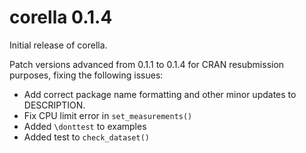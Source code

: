 # corella 0.1.4

Initial release of corella.

Patch versions advanced from 0.1.1 to 0.1.4 for CRAN resubmission purposes, 
fixing the following issues:

* Add correct package name formatting and other minor updates to DESCRIPTION.
* Fix CPU limit error in `set_measurements()`
* Added `\donttest` to examples
* Added test to `check_dataset()`
